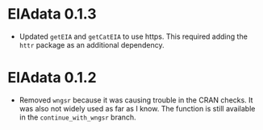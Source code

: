 # EIAdata 0.1.3

- Updated `getEIA` and `getCatEIA` to use https.  This required adding the `httr` package as an additional dependency.

# EIAdata 0.1.2

- Removed `wngsr` because it was causing trouble in the CRAN checks.  It was also not widely used as far as I know. The function is still available in the `continue_with_wngsr` branch.
